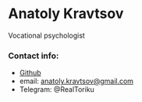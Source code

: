 
# Anatoly Kravtsov
Vocational psychologist

### Contact info:
  * [Github](https://github.com/Toriku/)
  * email: anatoly.kravtsov@gmail.com
  * Telegram: @RealToriku
